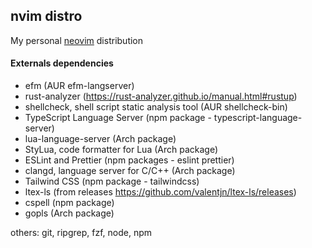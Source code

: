 ## nvim distro

My personal [neovim](https://neovim.io/) distribution

#### Externals dependencies

- efm (AUR efm-langserver)
- rust-analyzer (https://rust-analyzer.github.io/manual.html#rustup)
- shellcheck, shell script static analysis tool (AUR shellcheck-bin)
- TypeScript Language Server (npm package - typescript-language-server)
- lua-language-server (Arch package)
- StyLua, code formatter for Lua (Arch package)
- ESLint and Prettier (npm packages - eslint prettier)
- clangd, language server for C/C++ (Arch package)
- Tailwind CSS (npm package - tailwindcss)
- ltex-ls (from releases https://github.com/valentjn/ltex-ls/releases)
- cspell (npm package)
- gopls (Arch package)

others: git, ripgrep, fzf, node, npm
